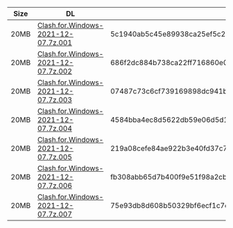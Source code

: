 |    Size   |     DL  | sha512sum |
|  ---  |  ---  |  ---  |
| 20MB | [Clash.for.Windows-2021-12-07.7z.001](https://cdn.jsdelivr.net/gh/appleians/cfw_intel@main/Clash.for.Windows-2021-12-07.7z.001) | 5c1940ab5c45e89938ca25ef5c2d45a56a4f92fb5ec1775b94f1fb6fd044d47b1d664a77fd41483f376b47aca26eb0a622cf52180a55eb8b2cd2d5e3ccea127c |
| 20MB | [Clash.for.Windows-2021-12-07.7z.002](https://cdn.jsdelivr.net/gh/appleians/cfw_intel@main/Clash.for.Windows-2021-12-07.7z.002) | 686f2dc884b738ca22ff716860e09274097678effa02b30a091e25e852142b27e8bdc867ba237876203fb02a46291bbe04ad6d0cebd6f676510db772af914a60 |
| 20MB | [Clash.for.Windows-2021-12-07.7z.003](https://cdn.jsdelivr.net/gh/appleians/cfw_intel@main/Clash.for.Windows-2021-12-07.7z.003) | 07487c73c6cf739169898dc941b591b4783897f3a4789fa4cbb23ceb0baa987dca5d7c2e7b726fb35e15253302727c90059bad4b9492d1b8057ff4849b8b94e8 |
| 20MB | [Clash.for.Windows-2021-12-07.7z.004](https://cdn.jsdelivr.net/gh/appleians/cfw_intel@main/Clash.for.Windows-2021-12-07.7z.004) | 4584bba4ec8d5622db59e06d5d18f573f28f9b1a24970d974bfc3785fb8bfeb9fd8d5ca7c86bda39e4a0a9445620407d7074153d2cc843f6585d09a88f31707f |
| 20MB | [Clash.for.Windows-2021-12-07.7z.005](https://cdn.jsdelivr.net/gh/appleians/cfw_intel@main/Clash.for.Windows-2021-12-07.7z.005) | 219a08cefe84ae922b3e40fd37c79b8f57437622ef71de6dddb04827c3d1af294f2d027bbab76a1fe33d3b3970ab9fa13de6f5bcfff0ec276c994ac3e2493301 |
| 20MB | [Clash.for.Windows-2021-12-07.7z.006](https://cdn.jsdelivr.net/gh/appleians/cfw_intel@main/Clash.for.Windows-2021-12-07.7z.006) | fb308abb65d7b400f9e51f98a2cb5cce85f0e21352fdd565b2c8f22bfe3dc2bf5063d3507423267ee15ebc59df798186fe6ac3180612d737aa28bb2755b72800 |
| 20MB | [Clash.for.Windows-2021-12-07.7z.007](https://cdn.jsdelivr.net/gh/appleians/cfw_intel@main/Clash.for.Windows-2021-12-07.7z.007) | 75e93db8d608b50329bf6ecf1c7ddd9807afa86d4c645c332e4e4a517853823979b5977322a9f9a9ca1201caed7e360be3c945b0a28381025c6c97542dd198e9 |

